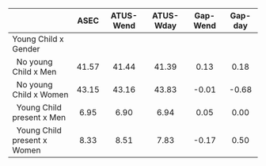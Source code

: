 
|                      |         ASEC |    ATUS-Wend |    ATUS-Wday |     Gap-Wend |      Gap-day |
| -------------------- | :----------: | :----------: | :----------: | :----------: | :----------: |
| Young Child x Gender |              |              |              |              |              |
| &nbsp;&nbsp;No young Child x Men |        41.57 |        41.44 |        41.39 |         0.13 |         0.18 |
| &nbsp;&nbsp;No young Child x Women |        43.15 |        43.16 |        43.83 |        -0.01 |        -0.68 |
| &nbsp;&nbsp;Young Child present x Men |         6.95 |         6.90 |         6.94 |         0.05 |         0.00 |
| &nbsp;&nbsp;Young Child present x Women |         8.33 |         8.51 |         7.83 |        -0.17 |         0.50 |

